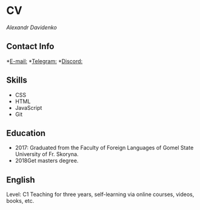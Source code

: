 # **CV**
*Alexandr Davidenko*

## Contact Info

*[E-mail:](davalemix1996@mail.ru)
*[Telegram:](@Alexjandir)
*[Discord:](Александр#8248)

## Skills

* CSS
* HTML
* JavaScript
* Git

## Education

* 2017: Graduated from the Faculty of Foreign Languages of Gomel State University of Fr. Skoryna. 
* 2018Get masters degree.

## English

Level: C1
Teaching for three years, self-learning via online courses, videos, books, etc.